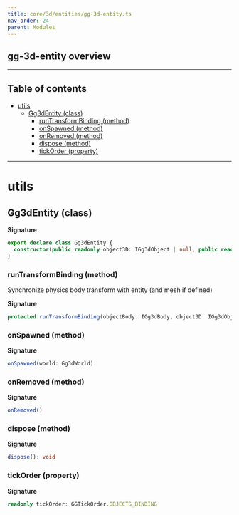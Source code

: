 ```yaml
---
title: core/3d/entities/gg-3d-entity.ts
nav_order: 24
parent: Modules
---
```


## gg-3d-entity overview

---

<h2 class="text-delta">Table of contents</h2>

- [utils](#utils)
  - [Gg3dEntity (class)](#gg3dentity-class)
    - [runTransformBinding (method)](#runtransformbinding-method)
    - [onSpawned (method)](#onspawned-method)
    - [onRemoved (method)](#onremoved-method)
    - [dispose (method)](#dispose-method)
    - [tickOrder (property)](#tickorder-property)

---

# utils

## Gg3dEntity (class)

**Signature**

```ts
export declare class Gg3dEntity {
  constructor(public readonly object3D: IGg3dObject | null, public readonly objectBody: IGg3dBody | null = null)
}
```

### runTransformBinding (method)

Synchronize physics body transform with entity (and mesh if defined)

**Signature**

```ts
protected runTransformBinding(objectBody: IGg3dBody, object3D: IGg3dObject | null): void
```

### onSpawned (method)

**Signature**

```ts
onSpawned(world: Gg3dWorld)
```

### onRemoved (method)

**Signature**

```ts
onRemoved()
```

### dispose (method)

**Signature**

```ts
dispose(): void
```

### tickOrder (property)

**Signature**

```ts
readonly tickOrder: GGTickOrder.OBJECTS_BINDING
```
